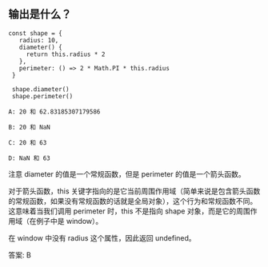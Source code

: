 ## 输出是什么？
```
const shape = {
   radius: 10,
   diameter() {
     return this.radius * 2
   },
   perimeter: () => 2 * Math.PI * this.radius
 }
 
 shape.diameter()
 shape.perimeter()
```
    A: 20 和 62.83185307179586

    B: 20 和 NaN

    C: 20 和 63

    D: NaN 和 63
注意 diameter 的值是一个常规函数，但是 perimeter 的值是一个箭头函数。

对于箭头函数，this 关键字指向的是它当前周围作用域（简单来说是包含箭头函数的常规函数，如果没有常规函数的话就是全局对象），这个行为和常规函数不同。这意味着当我们调用 perimeter 时，this 不是指向 shape 对象，而是它的周围作用域（在例子中是 window）。

在 window 中没有 radius 这个属性，因此返回 undefined。  
  
  答案: B